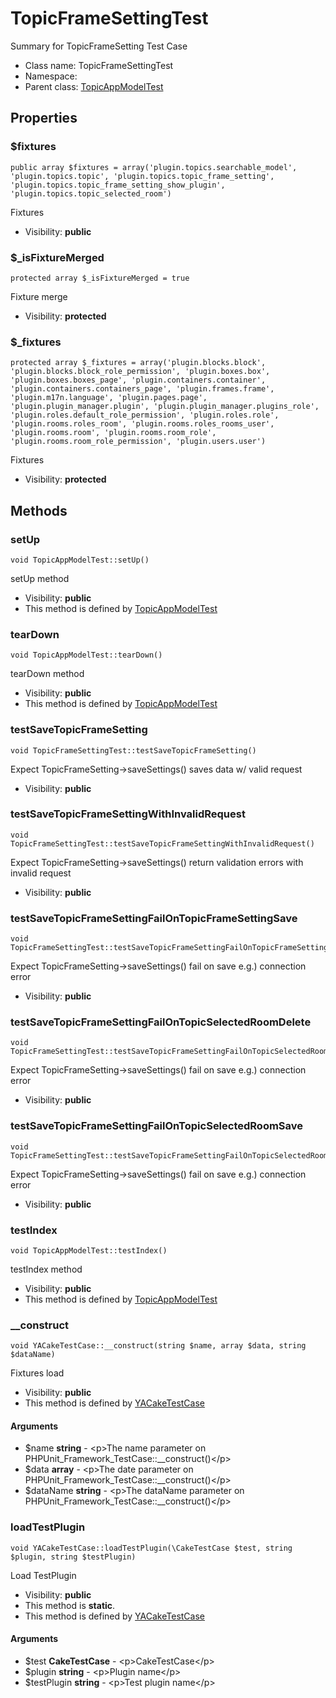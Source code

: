 TopicFrameSettingTest
===============

Summary for TopicFrameSetting Test Case




* Class name: TopicFrameSettingTest
* Namespace: 
* Parent class: [TopicAppModelTest](TopicAppModelTest.md)





Properties
----------


### $fixtures

    public array $fixtures = array('plugin.topics.searchable_model', 'plugin.topics.topic', 'plugin.topics.topic_frame_setting', 'plugin.topics.topic_frame_setting_show_plugin', 'plugin.topics.topic_selected_room')

Fixtures



* Visibility: **public**


### $_isFixtureMerged

    protected array $_isFixtureMerged = true

Fixture merge



* Visibility: **protected**


### $_fixtures

    protected array $_fixtures = array('plugin.blocks.block', 'plugin.blocks.block_role_permission', 'plugin.boxes.box', 'plugin.boxes.boxes_page', 'plugin.containers.container', 'plugin.containers.containers_page', 'plugin.frames.frame', 'plugin.m17n.language', 'plugin.pages.page', 'plugin.plugin_manager.plugin', 'plugin.plugin_manager.plugins_role', 'plugin.roles.default_role_permission', 'plugin.roles.role', 'plugin.rooms.roles_room', 'plugin.rooms.roles_rooms_user', 'plugin.rooms.room', 'plugin.rooms.room_role', 'plugin.rooms.room_role_permission', 'plugin.users.user')

Fixtures



* Visibility: **protected**


Methods
-------


### setUp

    void TopicAppModelTest::setUp()

setUp method



* Visibility: **public**
* This method is defined by [TopicAppModelTest](TopicAppModelTest.md)




### tearDown

    void TopicAppModelTest::tearDown()

tearDown method



* Visibility: **public**
* This method is defined by [TopicAppModelTest](TopicAppModelTest.md)




### testSaveTopicFrameSetting

    void TopicFrameSettingTest::testSaveTopicFrameSetting()

Expect TopicFrameSetting->saveSettings() saves data w/ valid request



* Visibility: **public**




### testSaveTopicFrameSettingWithInvalidRequest

    void TopicFrameSettingTest::testSaveTopicFrameSettingWithInvalidRequest()

Expect TopicFrameSetting->saveSettings() return validation errors with invalid request



* Visibility: **public**




### testSaveTopicFrameSettingFailOnTopicFrameSettingSave

    void TopicFrameSettingTest::testSaveTopicFrameSettingFailOnTopicFrameSettingSave()

Expect TopicFrameSetting->saveSettings() fail on save
e.g.) connection error



* Visibility: **public**




### testSaveTopicFrameSettingFailOnTopicSelectedRoomDelete

    void TopicFrameSettingTest::testSaveTopicFrameSettingFailOnTopicSelectedRoomDelete()

Expect TopicFrameSetting->saveSettings() fail on save
e.g.) connection error



* Visibility: **public**




### testSaveTopicFrameSettingFailOnTopicSelectedRoomSave

    void TopicFrameSettingTest::testSaveTopicFrameSettingFailOnTopicSelectedRoomSave()

Expect TopicFrameSetting->saveSettings() fail on save
e.g.) connection error



* Visibility: **public**




### testIndex

    void TopicAppModelTest::testIndex()

testIndex method



* Visibility: **public**
* This method is defined by [TopicAppModelTest](TopicAppModelTest.md)




### __construct

    void YACakeTestCase::__construct(string $name, array $data, string $dataName)

Fixtures load



* Visibility: **public**
* This method is defined by [YACakeTestCase](YACakeTestCase.md)


#### Arguments
* $name **string** - &lt;p&gt;The name parameter on PHPUnit_Framework_TestCase::__construct()&lt;/p&gt;
* $data **array** - &lt;p&gt;The date parameter on PHPUnit_Framework_TestCase::__construct()&lt;/p&gt;
* $dataName **string** - &lt;p&gt;The dataName parameter on PHPUnit_Framework_TestCase::__construct()&lt;/p&gt;



### loadTestPlugin

    void YACakeTestCase::loadTestPlugin(\CakeTestCase $test, string $plugin, string $testPlugin)

Load TestPlugin



* Visibility: **public**
* This method is **static**.
* This method is defined by [YACakeTestCase](YACakeTestCase.md)


#### Arguments
* $test **CakeTestCase** - &lt;p&gt;CakeTestCase&lt;/p&gt;
* $plugin **string** - &lt;p&gt;Plugin name&lt;/p&gt;
* $testPlugin **string** - &lt;p&gt;Test plugin name&lt;/p&gt;


